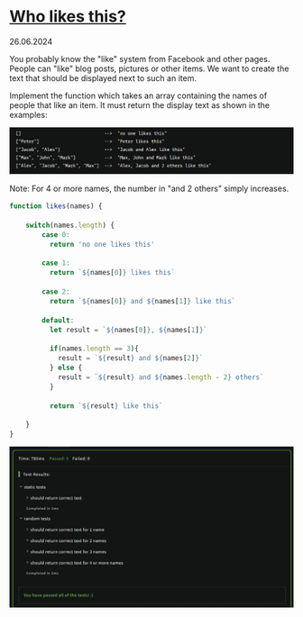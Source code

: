 # [Who likes this?](https://www.codewars.com/kata/5266876b8f4bf2da9b000362/train/javascript)
26.06.2024

You probably know the "like" system from Facebook and other pages. People can "like" blog posts, pictures or other items. We want to create the text that should be displayed next to such an item.

Implement the function which takes an array containing the names of people that like an item. It must return the display text as shown in the examples:

![img.png](img.png)

Note: For 4 or more names, the number in "and 2 others" simply increases.

```js
function likes(names) {

    switch(names.length) {
        case 0:
          return 'no one likes this'
        
        case 1:
          return `${names[0]} likes this`
        
        case 2:
          return `${names[0]} and ${names[1]} like this`
          
        default:
          let result = `${names[0]}, ${names[1]}`
          
          if(names.length == 3){
            result = `${result} and ${names[2]}`
          } else {
            result = `${result} and ${names.length - 2} others`
          }
        
          return `${result} like this`
          
    }
}
```

![img_1.png](img_1.png)
